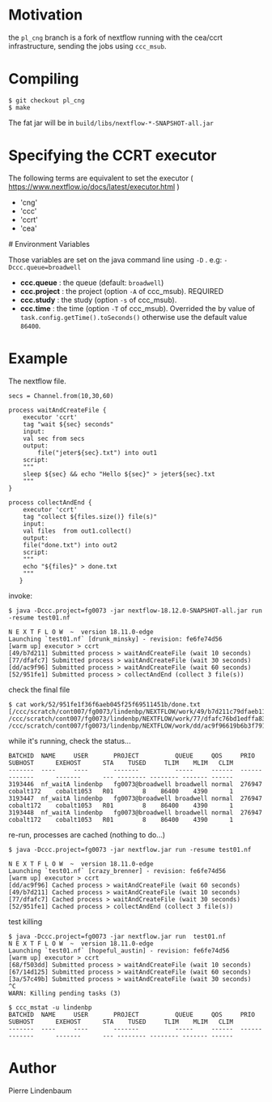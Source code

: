 # Motivation

the `pl_cng` branch is a fork of nextflow running with the cea/ccrt infrastructure, sending the jobs using `ccc_msub`.

# Compiling

```
$ git checkout pl_cng
$ make
```

The fat jar will be in `build/libs/nextflow-*-SNAPSHOT-all.jar`

# Specifying the CCRT executor

The following terms are equivalent to set the executor ( https://www.nextflow.io/docs/latest/executor.html )

  * 'cng' 
  * 'ccc'
  * 'ccrt'
  * 'cea'

# Environment Variables

Those variables are set on the java command line using `-D` . e.g: `-Dccc.queue=broadwell`

  * **ccc.queue** : the queue (default: `broadwell`)
  * **ccc.project** : the project (option `-A` of ccc_msub). REQUIRED
  * **ccc.study** : the study (option `-s` of ccc_msub).
  * **ccc.time** : the time (option `-T` of ccc_msub). Overrided the by value of `task.config.getTime().toSeconds()` otherwise use the default value `86400`.

# Example

The nextflow file. 


```
secs = Channel.from(10,30,60)

process waitAndCreateFile {
    executor 'ccrt'
    tag "wait ${sec} seconds"
    input:
	val sec from secs
    output:
    	file("jeter${sec}.txt") into out1
    script:
    """
    sleep ${sec} && echo "Hello ${sec}" > jeter${sec}.txt
    """
}

process collectAndEnd {
    executor 'ccrt'
    tag "collect ${files.size()} file(s)"
    input:
	val files  from out1.collect()
    output:
	file("done.txt") into out2
    script:
    """
	echo "${files}" > done.txt
    """
   }

```

invoke:

```
$ java -Dccc.project=fg0073 -jar nextflow-18.12.0-SNAPSHOT-all.jar run -resume test01.nf

N E X T F L O W  ~  version 18.11.0-edge
Launching `test01.nf` [drunk_minsky] - revision: fe6fe74d56
[warm up] executor > ccrt
[49/b7d211] Submitted process > waitAndCreateFile (wait 10 seconds)
[77/dfafc7] Submitted process > waitAndCreateFile (wait 30 seconds)
[dd/ac9f96] Submitted process > waitAndCreateFile (wait 60 seconds)
[52/951fe1] Submitted process > collectAndEnd (collect 3 file(s))
```

check the final file

```
$ cat work/52/951fe1f36f6aeb045f25f69511451b/done.txt
[/ccc/scratch/cont007/fg0073/lindenbp/NEXTFLOW/work/49/b7d211c79dfaeb11c574d4a9011a76/jeter10.txt, /ccc/scratch/cont007/fg0073/lindenbp/NEXTFLOW/work/77/dfafc76bd1edffa83e425ebbea600b/jeter30.txt, /ccc/scratch/cont007/fg0073/lindenbp/NEXTFLOW/work/dd/ac9f96619b6b3f791d06bea9b5392c/jeter60.txt]
```

while it's running, check the status...

```
BATCHID  NAME     USER       PROJECT          QUEUE     QOS     PRIO   SUBHOST      EXEHOST      STA    TUSED     TLIM    MLIM   CLIM
-------  ----     ----       -------          -----     ------  ------ -------      -------      --- -------- -------- ------- ------
3193446  nf_waitA lindenbp   fg0073@broadwell broadwell normal  276947 cobalt172    cobalt1053   R01        8    86400    4390      1
3193447  nf_waitA lindenbp   fg0073@broadwell broadwell normal  276947 cobalt172    cobalt1053   R01        8    86400    4390      1
3193448  nf_waitA lindenbp   fg0073@broadwell broadwell normal  276947 cobalt172    cobalt1053   R01        8    86400    4390      1
```

re-run, processes are cached (nothing to do...)

```
$ java -Dccc.project=fg0073 -jar nextflow.jar run -resume test01.nf

N E X T F L O W  ~  version 18.11.0-edge
Launching `test01.nf` [crazy_brenner] - revision: fe6fe74d56
[warm up] executor > ccrt
[dd/ac9f96] Cached process > waitAndCreateFile (wait 60 seconds)
[49/b7d211] Cached process > waitAndCreateFile (wait 10 seconds)
[77/dfafc7] Cached process > waitAndCreateFile (wait 30 seconds)
[52/951fe1] Cached process > collectAndEnd (collect 3 file(s))
```

test killing

```
$ java -Dccc.project=fg0073 -jar nextflow.jar run  test01.nf 
N E X T F L O W  ~  version 18.11.0-edge
Launching `test01.nf` [hopeful_austin] - revision: fe6fe74d56
[warm up] executor > ccrt
[68/f503dd] Submitted process > waitAndCreateFile (wait 10 seconds)
[67/14d125] Submitted process > waitAndCreateFile (wait 60 seconds)
[3a/57c49b] Submitted process > waitAndCreateFile (wait 30 seconds)
^C
WARN: Killing pending tasks (3)

$ ccc_mstat -u lindenbp
BATCHID  NAME     USER       PROJECT          QUEUE     QOS     PRIO   SUBHOST      EXEHOST      STA    TUSED     TLIM    MLIM   CLIM
-------  ----     ----       -------          -----     ------  ------ -------      -------      --- -------- -------- ------- ------
```




# Author

Pierre Lindenbaum

